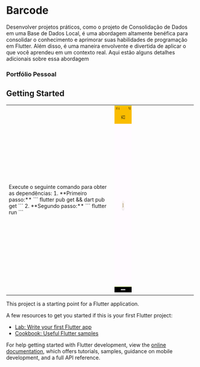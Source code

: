 #  Barcode

Desenvolver projetos práticos, como o projeto de Consolidação de Dados em uma Base de Dados Local, é uma abordagem altamente benéfica para consolidar o conhecimento e aprimorar suas habilidades de programação em Flutter. Além disso, é uma maneira envolvente e divertida de aplicar o que você aprendeu em um contexto real. Aqui estão alguns detalhes adicionais sobre essa abordagem

### Portfólio Pessoal

## Getting Started

<table>
 <tr>
  <td>
    <div>
     Execute o seguinte comando para obter as dependências:
     1. **Primeiro passo:** 
      ```
        flutter pub get && dart pub get
      ```
     2. **Segundo passo:** 
      ```
        flutter run
      ```
    </div>
    </td>
   <td>
     <div style="display: grid; grid-template-columns: 1fr 140px; gap: 20px; align-items: center;"> 
    <div style="text-align: right;">
        <img src="templant/Screenshot_1691542766.png" alt="Texto alternativo da imagem" width="250" height="500">
    </div>
</div>
   </td>
  </td>
 </tr>

</table>


This project is a starting point for a Flutter application.

A few resources to get you started if this is your first Flutter project:

- [Lab: Write your first Flutter app](https://docs.flutter.dev/get-started/codelab)
- [Cookbook: Useful Flutter samples](https://docs.flutter.dev/cookbook)

For help getting started with Flutter development, view the
[online documentation](https://docs.flutter.dev/), which offers tutorials,
samples, guidance on mobile development, and a full API reference.
